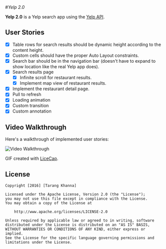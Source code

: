 #*Yelp 2.0*

**Yelp 2.0** is a Yelp search app using the [Yelp API](http://www.yelp.com/developers/documentation/v2/search_api).

## User Stories
- [x] Table rows for search results should be dynamic height according to the content height.
- [x] Custom cells should have the proper Auto Layout constraints.
- [x] Search bar should be in the navigation bar (doesn't have to expand to show location like the real Yelp app does).
- [x] Search results page
   - [x] Infinite scroll for restaurant results.
   - [x] Implement map view of restaurant results.
- [x] Implement the restaurant detail page.
- [x] Pull to refresh
- [x] Loading animation
- [x] Custom transition
- [x] Custom annotation

## Video Walkthrough 

Here's a walkthrough of implemented user stories:

<img src='https://github.com/TarangKhanna/ios_yelp_swift-master/blob/master/Yelp_Gif.gif' title='Video Walkthrough' width='' alt='Video Walkthrough' />

GIF created with [LiceCap](http://www.cockos.com/licecap/).

## License

    Copyright [2016] [Tarang Khanna]

    Licensed under the Apache License, Version 2.0 (the "License");
    you may not use this file except in compliance with the License.
    You may obtain a copy of the License at

        http://www.apache.org/licenses/LICENSE-2.0

    Unless required by applicable law or agreed to in writing, software
    distributed under the License is distributed on an "AS IS" BASIS,
    WITHOUT WARRANTIES OR CONDITIONS OF ANY KIND, either express or implied.
    See the License for the specific language governing permissions and
    limitations under the License.

